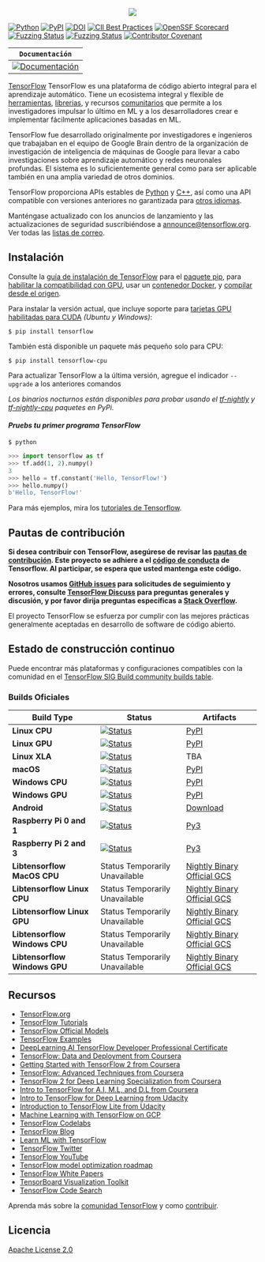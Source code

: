 <div align="center">
  <img src="https://www.tensorflow.org/images/tf_logo_horizontal.png">
</div>

[![Python](https://img.shields.io/pypi/pyversions/tensorflow.svg?style=plastic)](https://badge.fury.io/py/tensorflow)
[![PyPI](https://badge.fury.io/py/tensorflow.svg)](https://badge.fury.io/py/tensorflow)
[![DOI](https://zenodo.org/badge/DOI/10.5281/zenodo.4724125.svg)](https://doi.org/10.5281/zenodo.4724125)
[![CII Best Practices](https://bestpractices.coreinfrastructure.org/projects/1486/badge)](https://bestpractices.coreinfrastructure.org/projects/1486)
[![OpenSSF Scorecard](https://api.securityscorecards.dev/projects/github.com/tensorflow/tensorflow/badge)](https://api.securityscorecards.dev/projects/github.com/tensorflow/tensorflow)
[![Fuzzing Status](https://oss-fuzz-build-logs.storage.googleapis.com/badges/tensorflow.svg)](https://bugs.chromium.org/p/oss-fuzz/issues/list?sort=-opened&can=1&q=proj:tensorflow)
[![Fuzzing Status](https://oss-fuzz-build-logs.storage.googleapis.com/badges/tensorflow-py.svg)](https://bugs.chromium.org/p/oss-fuzz/issues/list?sort=-opened&can=1&q=proj:tensorflow-py)
[![Contributor Covenant](https://img.shields.io/badge/Contributor%20Covenant-v1.4%20adopted-ff69b4.svg)](CODE_OF_CONDUCT.md)

**`Documentación`** |
------------------- |
[![Documentación](https://img.shields.io/badge/api-reference-blue.svg)](https://www.tensorflow.org/api_docs/) |

[TensorFlow](https://www.tensorflow.org/) TensorFlow es una plataforma de código abierto integral para el aprendizaje automático. Tiene un ecosistema integral 
y flexible de
[herramientas](https://www.tensorflow.org/resources/tools),
[librerias](https://www.tensorflow.org/resources/libraries-extensions), y recursos
[comunitarios](https://www.tensorflow.org/community) que permite a los investigadores impulsar lo último en ML 
y a los desarrolladores crear e implementar fácilmente aplicaciones basadas en ML.

TensorFlow fue desarrollado originalmente por investigadores 
e ingenieros que trabajaban en el equipo de Google Brain dentro 
de la organización de investigación de inteligencia de máquinas de 
Google para llevar a cabo investigaciones sobre aprendizaje automático y 
redes neuronales profundas. El sistema es lo suficientemente general 
como para ser aplicable también en una amplia variedad de otros dominios.

TensorFlow proporciona APIs estables de [Python](https://www.tensorflow.org/api_docs/python)
y [C++](https://www.tensorflow.org/api_docs/cc), así como una API compatible con versiones anteriores 
no garantizada para [otros idiomas](https://www.tensorflow.org/api_docs).

Manténgase actualizado con los anuncios de lanzamiento y las actualizaciones de seguridad suscribiéndose a
[announce@tensorflow.org](https://groups.google.com/a/tensorflow.org/forum/#!forum/announce).
Ver todas las [listas de correo](https://www.tensorflow.org/community/forums).

## Instalación
Consulte la [guía de instalación de TensorFlow](https://www.tensorflow.org/install) para el
[paquete pip](https://www.tensorflow.org/install/pip), para
[habilitar la compatibilidad con GPU](https://www.tensorflow.org/install/gpu), usar un
[contenedor Docker](https://www.tensorflow.org/install/docker), y
[compilar desde el origen](https://www.tensorflow.org/install/source).

Para instalar la versión actual, que incluye soporte para 
[tarjetas GPU habilitadas para CUDA](https://www.tensorflow.org/install/gpu) *(Ubuntu y
Windows)*:

```
$ pip install tensorflow
```

También está disponible un paquete más pequeño solo para CPU:

```
$ pip install tensorflow-cpu
```

Para actualizar TensorFlow a la última versión, agregue el indicador `--upgrade` a los anteriores
comandos

*Los binarios nocturnos están disponibles para probar usando el
[tf-nightly](https://pypi.python.org/pypi/tf-nightly) y
[tf-nightly-cpu](https://pypi.python.org/pypi/tf-nightly-cpu) paquetes en PyPi.*

#### *Pruebs tu primer programa TensorFlow*

```shell
$ python
```

```python
>>> import tensorflow as tf
>>> tf.add(1, 2).numpy()
3
>>> hello = tf.constant('Hello, TensorFlow!')
>>> hello.numpy()
b'Hello, TensorFlow!'
```

Para más ejemplos, mira los
[tutoriales de Tensorflow](https://www.tensorflow.org/tutorials/).

## Pautas de contribución

**Si desea contribuir con TensorFlow, asegúrese de revisar las
[pautas de contribución](CONTRIBUTING.md). Este proyecto se adhiere a el
[código de conducta](CODE_OF_CONDUCT.md) de Tensorflow. Al participar, se espera que usted
mantenga este código.**

**Nosotros usamos [GitHub issues](https://github.com/tensorflow/tensorflow/issues) para
solicitudes de seguimiento y errores, consulte
[TensorFlow Discuss](https://groups.google.com/a/tensorflow.org/forum/#!forum/discuss)
para preguntas generales y discusión, y por favor dirija preguntas específicas a
[Stack Overflow](https://stackoverflow.com/questions/tagged/tensorflow).**

El proyecto TensorFlow se esfuerza por cumplir con las mejores prácticas generalmente aceptadas en
desarrollo de software de código abierto.

## Estado de construcción continuo

Puede encontrar más plataformas y configuraciones compatibles con la comunidad en el
[TensorFlow SIG Build community builds table](https://github.com/tensorflow/build#community-supported-tensorflow-builds).

### Builds Oficiales

Build Type                    | Status                                                                                                                                                                           | Artifacts
----------------------------- | -------------------------------------------------------------------------------------------------------------------------------------------------------------------------------- | ---------
**Linux CPU**                 | [![Status](https://storage.googleapis.com/tensorflow-kokoro-build-badges/ubuntu-cc.svg)](https://storage.googleapis.com/tensorflow-kokoro-build-badges/ubuntu-cc.html)           | [PyPI](https://pypi.org/project/tf-nightly/)
**Linux GPU**                 | [![Status](https://storage.googleapis.com/tensorflow-kokoro-build-badges/ubuntu-gpu-py3.svg)](https://storage.googleapis.com/tensorflow-kokoro-build-badges/ubuntu-gpu-py3.html) | [PyPI](https://pypi.org/project/tf-nightly-gpu/)
**Linux XLA**                 | [![Status](https://storage.googleapis.com/tensorflow-kokoro-build-badges/ubuntu-xla.svg)](https://storage.googleapis.com/tensorflow-kokoro-build-badges/ubuntu-xla.html)         | TBA
**macOS**                     | [![Status](https://storage.googleapis.com/tensorflow-kokoro-build-badges/macos-py2-cc.svg)](https://storage.googleapis.com/tensorflow-kokoro-build-badges/macos-py2-cc.html)     | [PyPI](https://pypi.org/project/tf-nightly/)
**Windows CPU**               | [![Status](https://storage.googleapis.com/tensorflow-kokoro-build-badges/windows-cpu.svg)](https://storage.googleapis.com/tensorflow-kokoro-build-badges/windows-cpu.html)       | [PyPI](https://pypi.org/project/tf-nightly/)
**Windows GPU**               | [![Status](https://storage.googleapis.com/tensorflow-kokoro-build-badges/windows-gpu.svg)](https://storage.googleapis.com/tensorflow-kokoro-build-badges/windows-gpu.html)       | [PyPI](https://pypi.org/project/tf-nightly-gpu/)
**Android**                   | [![Status](https://storage.googleapis.com/tensorflow-kokoro-build-badges/android.svg)](https://storage.googleapis.com/tensorflow-kokoro-build-badges/android.html)               | [Download](https://bintray.com/google/tensorflow/tensorflow/_latestVersion)
**Raspberry Pi 0 and 1**      | [![Status](https://storage.googleapis.com/tensorflow-kokoro-build-badges/rpi01-py3.svg)](https://storage.googleapis.com/tensorflow-kokoro-build-badges/rpi01-py3.html)           | [Py3](https://storage.googleapis.com/tensorflow-nightly/tensorflow-1.10.0-cp34-none-linux_armv6l.whl)
**Raspberry Pi 2 and 3**      | [![Status](https://storage.googleapis.com/tensorflow-kokoro-build-badges/rpi23-py3.svg)](https://storage.googleapis.com/tensorflow-kokoro-build-badges/rpi23-py3.html)           | [Py3](https://storage.googleapis.com/tensorflow-nightly/tensorflow-1.10.0-cp34-none-linux_armv7l.whl)
**Libtensorflow MacOS CPU**   | Status Temporarily Unavailable                                                                                                                                                   | [Nightly Binary](https://storage.googleapis.com/libtensorflow-nightly/prod/tensorflow/release/macos/latest/macos_cpu_libtensorflow_binaries.tar.gz) [Official GCS](https://storage.googleapis.com/tensorflow/)
**Libtensorflow Linux CPU**   | Status Temporarily Unavailable                                                                                                                                                   | [Nightly Binary](https://storage.googleapis.com/libtensorflow-nightly/prod/tensorflow/release/ubuntu_16/latest/cpu/ubuntu_cpu_libtensorflow_binaries.tar.gz) [Official GCS](https://storage.googleapis.com/tensorflow/)
**Libtensorflow Linux GPU**   | Status Temporarily Unavailable                                                                                                                                                   | [Nightly Binary](https://storage.googleapis.com/libtensorflow-nightly/prod/tensorflow/release/ubuntu_16/latest/gpu/ubuntu_gpu_libtensorflow_binaries.tar.gz) [Official GCS](https://storage.googleapis.com/tensorflow/)
**Libtensorflow Windows CPU** | Status Temporarily Unavailable                                                                                                                                                   | [Nightly Binary](https://storage.googleapis.com/libtensorflow-nightly/prod/tensorflow/release/windows/latest/cpu/windows_cpu_libtensorflow_binaries.tar.gz) [Official GCS](https://storage.googleapis.com/tensorflow/)
**Libtensorflow Windows GPU** | Status Temporarily Unavailable                                                                                                                                                   | [Nightly Binary](https://storage.googleapis.com/libtensorflow-nightly/prod/tensorflow/release/windows/latest/gpu/windows_gpu_libtensorflow_binaries.tar.gz) [Official GCS](https://storage.googleapis.com/tensorflow/)

## Recursos

*   [TensorFlow.org](https://www.tensorflow.org)
*   [TensorFlow Tutorials](https://www.tensorflow.org/tutorials/)
*   [TensorFlow Official Models](https://github.com/tensorflow/models/tree/master/official)
*   [TensorFlow Examples](https://github.com/tensorflow/examples)
*   [DeepLearning.AI TensorFlow Developer Professional Certificate](https://www.coursera.org/specializations/tensorflow-in-practice)
*   [TensorFlow: Data and Deployment from Coursera](https://www.coursera.org/specializations/tensorflow-data-and-deployment)
*   [Getting Started with TensorFlow 2 from Coursera](https://www.coursera.org/learn/getting-started-with-tensor-flow2)
*   [TensorFlow: Advanced Techniques from Coursera](https://www.coursera.org/specializations/tensorflow-advanced-techniques)
*   [TensorFlow 2 for Deep Learning Specialization from Coursera](https://www.coursera.org/specializations/tensorflow2-deeplearning)
*   [Intro to TensorFlow for A.I, M.L, and D.L from Coursera](https://www.coursera.org/learn/introduction-tensorflow)
*   [Intro to TensorFlow for Deep Learning from Udacity](https://www.udacity.com/course/intro-to-tensorflow-for-deep-learning--ud187)
*   [Introduction to TensorFlow Lite from Udacity](https://www.udacity.com/course/intro-to-tensorflow-lite--ud190)
*   [Machine Learning with TensorFlow on GCP](https://www.coursera.org/specializations/machine-learning-tensorflow-gcp)
*   [TensorFlow Codelabs](https://codelabs.developers.google.com/?cat=TensorFlow)
*   [TensorFlow Blog](https://blog.tensorflow.org)
*   [Learn ML with TensorFlow](https://www.tensorflow.org/resources/learn-ml)
*   [TensorFlow Twitter](https://twitter.com/tensorflow)
*   [TensorFlow YouTube](https://www.youtube.com/channel/UC0rqucBdTuFTjJiefW5t-IQ)
*   [TensorFlow model optimization roadmap](https://www.tensorflow.org/model_optimization/guide/roadmap)
*   [TensorFlow White Papers](https://www.tensorflow.org/about/bib)
*   [TensorBoard Visualization Toolkit](https://github.com/tensorflow/tensorboard)
*   [TensorFlow Code Search](https://cs.opensource.google/tensorflow/tensorflow)

Aprenda más sobre la
[comunidad TensorFlow](https://www.tensorflow.org/community) y como
[contribuir](https://www.tensorflow.org/community/contribute).

## Licencia

[Apache License 2.0](LICENSE)
